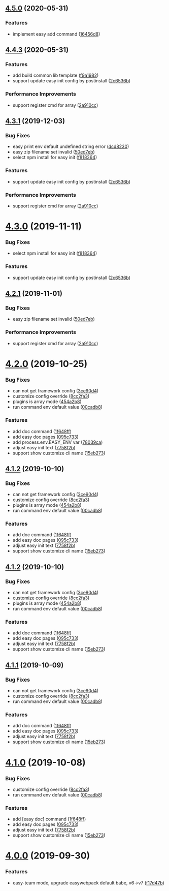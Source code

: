 <a name="4.5.0"></a>
## [4.5.0](https://github.com/easy-team/easywebpack-cli/compare/4.4.3...4.5.0) (2020-05-31)

### Features

* implement easy add command ([16456d8](https://github.com/easy-team/easywebpack-cli/commit/16456d8))


<a name="4.4.3"></a>
## [4.4.3](https://github.com/easy-team/easywebpack-cli/compare/4.2.0...4.4.3) (2020-05-31)

### Features

* add build common lib template ([f9a1982](https://github.com/easy-team/easywebpack-cli/commit/f9a1982))
* support update easy init config by postinstall ([2c6536b](https://github.com/easy-team/easywebpack-cli/commit/2c6536b))


### Performance Improvements

* support register cmd for array ([2a910cc](https://github.com/easy-team/easywebpack-cli/commit/2a910cc))



<a name="4.3.1"></a>
## [4.3.1](https://github.com/easy-team/easywebpack-cli/compare/4.2.0...4.3.1) (2019-12-03)


### Bug Fixes

* easy print env default undefined string error ([dcd8230](https://github.com/easy-team/easywebpack-cli/commit/dcd8230))
* easy zip filename set invalid ([50ed7eb](https://github.com/easy-team/easywebpack-cli/commit/50ed7eb))
* select npm install for easy init ([f818364](https://github.com/easy-team/easywebpack-cli/commit/f818364))


### Features

* support update easy init config by postinstall ([2c6536b](https://github.com/easy-team/easywebpack-cli/commit/2c6536b))


### Performance Improvements

* support register cmd for array ([2a910cc](https://github.com/easy-team/easywebpack-cli/commit/2a910cc))



<a name="4.3.0"></a>
# [4.3.0](https://github.com/easy-team/easywebpack-cli/commit/2c6536b0855464ab71f59dcdcfdd7915ffc5c79c) (2019-11-11)


### Bug Fixes

* select npm install for easy init ([f818364](https://github.com/easy-team/easywebpack-cli/commit/f818364))


### Features

* support update easy init config by postinstall ([2c6536b](https://github.com/easy-team/easywebpack-cli/commit/2c6536b))


<a name="4.2.1"></a>
## [4.2.1](https://github.com/easy-team/easywebpack-cli/compare/4.2.0...4.2.1) (2019-11-01)


### Bug Fixes

* easy zip filename set invalid ([50ed7eb](https://github.com/easy-team/easywebpack-cli/commit/50ed7eb))


### Performance Improvements

* support register cmd for array ([2a910cc](https://github.com/easy-team/easywebpack-cli/commit/2a910cc))



<a name="4.2.0"></a>
# [4.2.0](https://github.com/easy-team/easywebpack-cli/compare/4.5.1...4.2.0) (2019-10-25)


### Bug Fixes

* can not get framework config ([3ce90d4](https://github.com/easy-team/easywebpack-cli/commit/3ce90d4))
* customize config override ([8cc2fa3](https://github.com/easy-team/easywebpack-cli/commit/8cc2fa3))
* plugins is array mode ([454a2b8](https://github.com/easy-team/easywebpack-cli/commit/454a2b8))
* run command env default value ([00cadb8](https://github.com/easy-team/easywebpack-cli/commit/00cadb8))


### Features

* add doc command ([1f648ff](https://github.com/easy-team/easywebpack-cli/commit/1f648ff))
* add easy doc pages ([095c733](https://github.com/easy-team/easywebpack-cli/commit/095c733))
* add process.env.EASY_ENV var ([78039ca](https://github.com/easy-team/easywebpack-cli/commit/78039ca))
* adjust easy init text ([7758f2b](https://github.com/easy-team/easywebpack-cli/commit/7758f2b))
* support show customize cli name ([15eb273](https://github.com/easy-team/easywebpack-cli/commit/15eb273))



<a name="4.1.2"></a>
## [4.1.2](https://github.com/easy-team/easywebpack-cli/compare/4.5.1...4.1.2) (2019-10-10)


### Bug Fixes

* can not get framework config ([3ce90d4](https://github.com/easy-team/easywebpack-cli/commit/3ce90d4))
* customize config override ([8cc2fa3](https://github.com/easy-team/easywebpack-cli/commit/8cc2fa3))
* plugins is array mode ([454a2b8](https://github.com/easy-team/easywebpack-cli/commit/454a2b8))
* run command env default value ([00cadb8](https://github.com/easy-team/easywebpack-cli/commit/00cadb8))


### Features

* add doc command ([1f648ff](https://github.com/easy-team/easywebpack-cli/commit/1f648ff))
* add easy doc pages ([095c733](https://github.com/easy-team/easywebpack-cli/commit/095c733))
* adjust easy init text ([7758f2b](https://github.com/easy-team/easywebpack-cli/commit/7758f2b))
* support show customize cli name ([15eb273](https://github.com/easy-team/easywebpack-cli/commit/15eb273))



<a name="4.1.2"></a>
## [4.1.2](https://github.com/easy-team/easywebpack-cli/compare/4.5.1...4.1.2) (2019-10-10)


### Bug Fixes

* can not get framework config ([3ce90d4](https://github.com/easy-team/easywebpack-cli/commit/3ce90d4))
* customize config override ([8cc2fa3](https://github.com/easy-team/easywebpack-cli/commit/8cc2fa3))
* plugins is array mode ([454a2b8](https://github.com/easy-team/easywebpack-cli/commit/454a2b8))
* run command env default value ([00cadb8](https://github.com/easy-team/easywebpack-cli/commit/00cadb8))


### Features

* add doc command ([1f648ff](https://github.com/easy-team/easywebpack-cli/commit/1f648ff))
* add easy doc pages ([095c733](https://github.com/easy-team/easywebpack-cli/commit/095c733))
* adjust easy init text ([7758f2b](https://github.com/easy-team/easywebpack-cli/commit/7758f2b))
* support show customize cli name ([15eb273](https://github.com/easy-team/easywebpack-cli/commit/15eb273))



<a name="4.1.1"></a>
## [4.1.1](https://github.com/easy-team/easywebpack-cli/compare/4.5.1...4.1.1) (2019-10-09)


### Bug Fixes

* can not get framework config ([3ce90d4](https://github.com/easy-team/easywebpack-cli/commit/3ce90d4))
* customize config override ([8cc2fa3](https://github.com/easy-team/easywebpack-cli/commit/8cc2fa3))
* run command env default value ([00cadb8](https://github.com/easy-team/easywebpack-cli/commit/00cadb8))


### Features

* add doc command ([1f648ff](https://github.com/easy-team/easywebpack-cli/commit/1f648ff))
* add easy doc pages ([095c733](https://github.com/easy-team/easywebpack-cli/commit/095c733))
* adjust easy init text ([7758f2b](https://github.com/easy-team/easywebpack-cli/commit/7758f2b))
* support show customize cli name ([15eb273](https://github.com/easy-team/easywebpack-cli/commit/15eb273))



<a name="4.1.0"></a>
# [4.1.0](https://github.com/easy-team/easywebpack-cli/compare/4.5.1...4.1.0) (2019-10-08)


### Bug Fixes

* customize config override ([8cc2fa3](https://github.com/easy-team/easywebpack-cli/commit/8cc2fa3))
* run command env default value ([00cadb8](https://github.com/easy-team/easywebpack-cli/commit/00cadb8))


### Features

* add [easy doc] command ([1f648ff](https://github.com/easy-team/easywebpack-cli/commit/1f648ff))
* add easy doc pages ([095c733](https://github.com/easy-team/easywebpack-cli/commit/095c733))
* adjust easy init text ([7758f2b](https://github.com/easy-team/easywebpack-cli/commit/7758f2b))
* support show customize cli name ([15eb273](https://github.com/easy-team/easywebpack-cli/commit/15eb273))



<a name="4.0.0"></a>
# [4.0.0](https://github.com/easy-team/easywebpack-cli/compare/4.0.0) (2019-09-30)


### Features

* easy-team mode, upgrade easywebpack default babe, v6->v7 ([f17d47b](https://github.com/easy-team/easywebpack-cli/commit/f17d47b))

